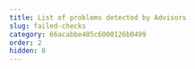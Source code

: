 ```yaml
---
title: List of problems detected by Advisors
slug: failed-checks
category: 66acabbe485c6000126b0499
order: 2
hidden: 0
---
```

